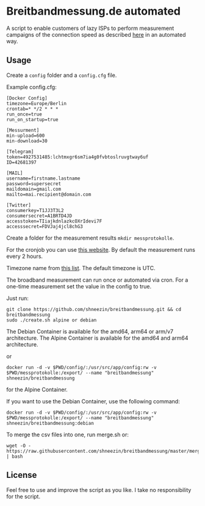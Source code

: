 # Breitbandmessung.de automated

A script to enable customers of lazy ISPs to perform measurement campaigns of the connection speed as described [here](https://www.bundesnetzagentur.de/DE/Sachgebiete/Telekommunikation/Unternehmen_Institutionen/Breitband/Breitbandmessung/start.html) in an automated way.

## Usage

Create a `config` folder and a `config.cfg` file.

Example config.cfg:
```
[Docker Config]
timezone=Europe/Berlin
crontab=* */2 * * *
run_once=true
run_on_startup=true

[Messurment]
min-upload=600
min-download=30

[Telegram]
token=4927531485:lchtmxgr6sm7ia4g0fvbtoslruvgtway6uf
ID=42681397

[MAIL]
username=firstname.lastname
password=supersecret
maildomain=gmail.com
mailto=mai.recipient@domain.com

[Twitter]
consumerkey=T1JJ3T3L2
consumersecret=A1BRTD4JD
accesstoken=TIiajkdnlazkcOXrIdevi7F
accesssecret=FDVJaj4jcl8chG3
```

Create a folder for the measurement results `mkdir messprotokolle`.

For the cronjob you can use [this website](https://crontab-generator.org/).
By default the measurement runs every 2 hours.

Timezone name from [this list](https://en.wikipedia.org/wiki/List_of_tz_database_time_zones#List).
The default timezone is UTC.

The broadband measurement can run once or automated via cron.
For a one-time measurement set the value in the config to true.



Just run:

```
git clone https://github.com/shneezin/breitbandmessung.git && cd breitbandmessung
sudo ./create.sh alpine or debian
```
The Debian Container is available for the amd64, arm64 or arm/v7 architecture.
The Alpine Container is available for the amd64 and arm64 architecture.

or 

```
docker run -d -v $PWD/config/:/usr/src/app/config:rw -v $PWD/messprotokolle:/export/ --name "breitbandmessung" shneezin/breitbandmessung
```
for the Alpine Container. 

If you want to use the Debian Container, use the following command:
```
docker run -d -v $PWD/config/:/usr/src/app/config:rw -v $PWD/messprotokolle:/export/ --name "breitbandmessung" shneezin/breitbandmessung:debian
```

To merge the csv files into one, run merge.sh or:
```
wget -O - https://raw.githubusercontent.com/shneezin/breitbandmessung/master/merge.sh | bash
```

## License

Feel free to use and improve the script as you like. I take no responsibility for the script.
